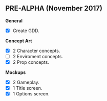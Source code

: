 ## PRE-ALPHA (November 2017)
**General**
- [x] Create GDD.

**Concept Art**
- [x] 2 Character concepts.
- [ ] 2 Enviroment concepts.
- [x] 2 Prop concepts.

**Mockups**
- [x] 2 Gameplay.
- [x] 1 Title screen.
- [x] 1 Options screen.
